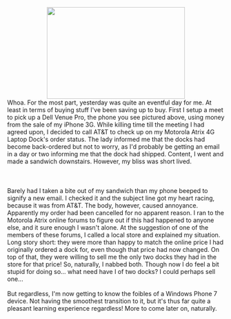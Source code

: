 

<div class="separator" style="clear: both; text-align: center;"><a href="http://3.bp.blogspot.com/-tTY-OKSQtQA/TukU1JGqziI/AAAAAAAAA8U/7FSTW0aa4xI/s1600/DSC_0129.JPG" imageanchor="1" style="margin-left: 1em; margin-right: 1em;"><img border="0" height="212" src="http://3.bp.blogspot.com/-tTY-OKSQtQA/TukU1JGqziI/AAAAAAAAA8U/7FSTW0aa4xI/s320/DSC_0129.JPG" width="320" /></a></div>Whoa. For the most part, yesterday was quite an eventful day for me. At least in terms of buying stuff I've been saving up to buy. First I setup a meet to pick up a Dell Venue Pro, the phone you see pictured above, using money from the sale of my iPhone 3G. While killing time till the meeting I had agreed upon, I decided to call AT&amp;T to check up on my Motorola Atrix 4G Laptop Dock's order status. The lady informed me that the docks had become back-ordered but not to worry, as I'd probably be getting an email in a day or two informing me that the dock had shipped. Content, I went and made a sandwich downstairs. However, my bliss was short lived.<br /><a name='more'></a><br /><br /><br />Barely had I taken a bite out of my sandwich than my phone beeped to signify a new email. I checked it and the subject line got my heart racing, because it was from AT&amp;T. The body, however, caused annoyance. Apparently my order had been cancelled for no apparent reason. I ran to the Motorola Atrix online forums to figure out if this had happened to anyone else, and it sure enough I wasn't alone. At the suggestion of one of the members of these forums, I called a local store and explained my situation. Long story short: they were more than happy to match the online price I had originally ordered a dock for, even though that price had now changed. On top of that, they were willing to sell me the only two docks they had in the store for that price! So, naturally, I nabbed both. Though now I do feel a bit stupid for doing so... what need have I of two docks? I could perhaps sell one...<br /><br />But regardless, I'm now getting to know the foibles of a Windows Phone 7 device. Not having the smoothest transition to it, but it's thus far quite a pleasant learning experience regardless! More to come later on, naturally.